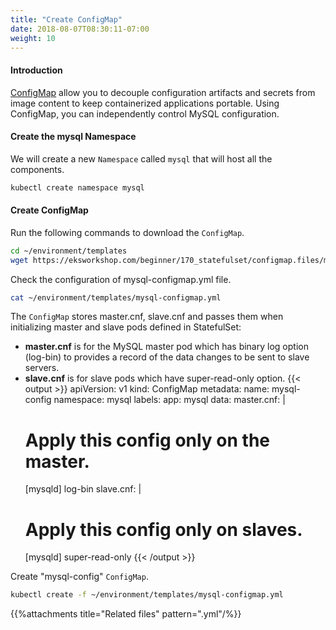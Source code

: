 ```yaml
---
title: "Create ConfigMap"
date: 2018-08-07T08:30:11-07:00
weight: 10
---
```


#### Introduction
[ConfigMap](https://kubernetes.io/docs/tasks/configure-pod-container/configure-pod-configmap/) allow you to decouple configuration artifacts and secrets from image content to keep containerized applications portable. Using ConfigMap, you can independently control MySQL configuration. 

#### Create the mysql Namespace
We will create a new `Namespace` called `mysql` that will host all the components.
```sh
kubectl create namespace mysql
```

#### Create ConfigMap
Run the following commands to download the `ConfigMap`.
```sh
cd ~/environment/templates
wget https://eksworkshop.com/beginner/170_statefulset/configmap.files/mysql-configmap.yml

```

Check the configuration of mysql-configmap.yml file.
```sh
cat ~/environment/templates/mysql-configmap.yml
```

The `ConfigMap` stores master.cnf, slave.cnf and passes them when initializing master and slave pods defined in StatefulSet:
* **master.cnf** is for the MySQL master pod which has binary log option (log-bin) to provides a record of the data changes to be sent to slave servers.
* **slave.cnf** is for slave pods which have super-read-only option.
{{< output >}}
apiVersion: v1
kind: ConfigMap
metadata:
  name: mysql-config
  namespace: mysql
  labels:
    app: mysql
data:
  master.cnf: |
    # Apply this config only on the master.
    [mysqld]
    log-bin
  slave.cnf: |
    # Apply this config only on slaves.
    [mysqld]
    super-read-only
{{< /output >}}

Create "mysql-config" `ConfigMap`.
```sh
kubectl create -f ~/environment/templates/mysql-configmap.yml
```

{{%attachments title="Related files" pattern=".yml"/%}}
